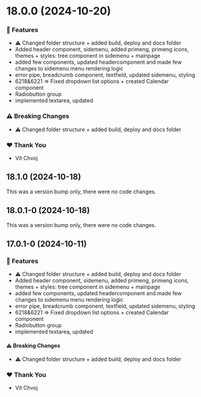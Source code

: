 # 18.0.0 (2024-10-20)

### 🚀 Features

- ⚠️  Changed folder structure + added build, deploy and docs folder
- Added header component, sidemenu, added primeng, primeng icons, themes + styles: tree component in sidemenu + mainpage
- added few components, updated headercomponent and made few changes to sidemenu menu rendering logic
- error pipe, breadcrumb component, textfield, updated sidemenu, styling
- 6218&6221 => Fixed dropdown list options + created Calendar component
- Radiobutton group
- implemented textarea, updated

### ⚠️  Breaking Changes

- ⚠️  Changed folder structure + added build, deploy and docs folder

### ❤️  Thank You

- Vít Chvoj

## 18.1.0 (2024-10-18)

This was a version bump only, there were no code changes.

## 18.0.1-0 (2024-10-18)

This was a version bump only, there were no code changes.

## 17.0.1-0 (2024-10-11)


### 🚀 Features

- ⚠️  Changed folder structure + added build, deploy and docs folder
- Added header component, sidemenu, added primeng, primeng icons, themes + styles: tree component in sidemenu + mainpage
- added few components, updated headercomponent and made few changes to sidemenu menu rendering logic
- error pipe, breadcrumb component, textfield, updated sidemenu, styling
- 6218&6221 => Fixed dropdown list options + created Calendar component
- Radiobutton group
- implemented textarea, updated

#### ⚠️  Breaking Changes

- ⚠️  Changed folder structure + added build, deploy and docs folder

### ❤️  Thank You

- Vít Chvoj